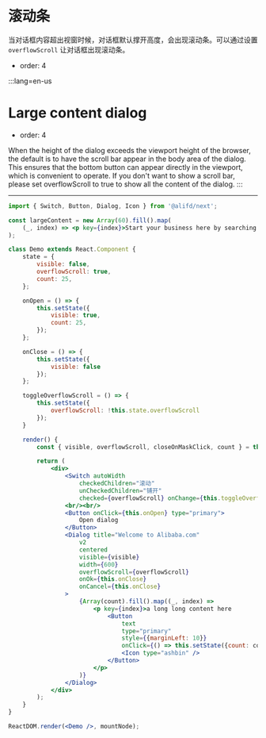 # 滚动条

当对话框内容超出视窗时候，对话框默认撑开高度，会出现滚动条。可以通过设置 `overflowScroll` 让对话框出现滚动条。

- order: 4

:::lang=en-us
# Large content dialog

- order: 4

When the height of the dialog exceeds the viewport height of the browser, the default is to have the scroll bar appear in the body area of the dialog. This ensures that the bottom button can appear directly in the viewport, which is convenient to operate. If you don't want to show a scroll bar, please set overflowScroll to true to show all the content of the dialog.
:::

---

````jsx
import { Switch, Button, Dialog, Icon } from '@alifd/next';

const largeContent = new Array(60).fill().map(
    (_, index) => <p key={index}>Start your business here by searching a popular product</p>
);

class Demo extends React.Component {
    state = {
        visible: false,
        overflowScroll: true,
        count: 25,
    };

    onOpen = () => {
        this.setState({
            visible: true,
            count: 25,
        });
    };

    onClose = () => {
        this.setState({
            visible: false
        });
    };

    toggleOverflowScroll = () => {
        this.setState({
            overflowScroll: !this.state.overflowScroll
        });
    }

    render() {
        const { visible, overflowScroll, closeOnMaskClick, count } = this.state;

        return (
            <div>
                <Switch autoWidth
                    checkedChildren="滚动"
                    unCheckedChildren="铺开"
                    checked={overflowScroll} onChange={this.toggleOverflowScroll} />
                <br/><br/>
                <Button onClick={this.onOpen} type="primary">
                    Open dialog
                </Button>
                <Dialog title="Welcome to Alibaba.com"
                    v2
                    centered
                    visible={visible}
                    width={600}
                    overflowScroll={overflowScroll}
                    onOk={this.onClose}
                    onCancel={this.onClose}
                >
                    {Array(count).fill().map((_, index) => 
                        <p key={index}>a long long content here 
                            <Button
                                text
                                type="primary"
                                style={{marginLeft: 10}}
                                onClick={() => this.setState({count: count - 1})}>
                                <Icon type="ashbin" />
                            </Button>
                        </p>
                    )}
                </Dialog>
            </div>
        );
    }
}

ReactDOM.render(<Demo />, mountNode);
````
